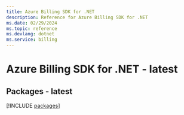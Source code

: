 ```yaml
---
title: Azure Billing SDK for .NET
description: Reference for Azure Billing SDK for .NET
ms.date: 02/29/2024
ms.topic: reference
ms.devlang: dotnet
ms.service: billing
---
```

# Azure Billing SDK for .NET - latest
## Packages - latest
[!INCLUDE [packages](billing-index.md)]